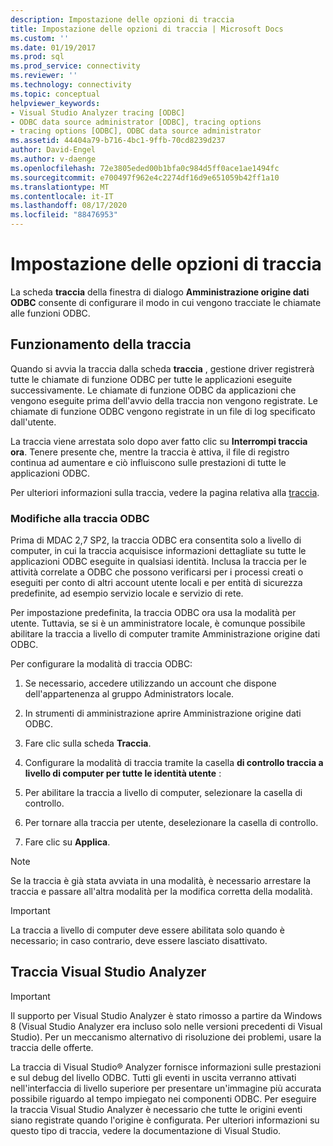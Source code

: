 ```yaml
---
description: Impostazione delle opzioni di traccia
title: Impostazione delle opzioni di traccia | Microsoft Docs
ms.custom: ''
ms.date: 01/19/2017
ms.prod: sql
ms.prod_service: connectivity
ms.reviewer: ''
ms.technology: connectivity
ms.topic: conceptual
helpviewer_keywords:
- Visual Studio Analyzer tracing [ODBC]
- ODBC data source administrator [ODBC], tracing options
- tracing options [ODBC], ODBC data source administrator
ms.assetid: 44404a79-b716-4bc1-9ffb-70cd8239d237
author: David-Engel
ms.author: v-daenge
ms.openlocfilehash: 72e3805eded00b1bfa0c984d5ff0ace1ae1494fc
ms.sourcegitcommit: e700497f962e4c2274df16d9e651059b42ff1a10
ms.translationtype: MT
ms.contentlocale: it-IT
ms.lasthandoff: 08/17/2020
ms.locfileid: "88476953"
---
```

# <a name="setting-tracing-options"></a>Impostazione delle opzioni di traccia
La scheda **traccia** della finestra di dialogo **Amministrazione origine dati ODBC** consente di configurare il modo in cui vengono tracciate le chiamate alle funzioni ODBC.  
  
## <a name="how-tracing-works"></a>Funzionamento della traccia  
 Quando si avvia la traccia dalla scheda **traccia** , gestione driver registrerà tutte le chiamate di funzione ODBC per tutte le applicazioni eseguite successivamente. Le chiamate di funzione ODBC da applicazioni che vengono eseguite prima dell'avvio della traccia non vengono registrate. Le chiamate di funzione ODBC vengono registrate in un file di log specificato dall'utente.  
  
 La traccia viene arrestata solo dopo aver fatto clic su **Interrompi traccia ora**. Tenere presente che, mentre la traccia è attiva, il file di registro continua ad aumentare e ciò influiscono sulle prestazioni di tutte le applicazioni ODBC.  
  
 Per ulteriori informazioni sulla traccia, vedere la pagina relativa alla [traccia](../../odbc/reference/develop-app/tracing.md).  
  
### <a name="changes-in-odbc-tracing"></a>Modifiche alla traccia ODBC  
 Prima di MDAC 2,7 SP2, la traccia ODBC era consentita solo a livello di computer, in cui la traccia acquisisce informazioni dettagliate su tutte le applicazioni ODBC eseguite in qualsiasi identità. Inclusa la traccia per le attività correlate a ODBC che possono verificarsi per i processi creati o eseguiti per conto di altri account utente locali e per entità di sicurezza predefinite, ad esempio servizio locale e servizio di rete.  
  
 Per impostazione predefinita, la traccia ODBC ora usa la modalità per utente. Tuttavia, se si è un amministratore locale, è comunque possibile abilitare la traccia a livello di computer tramite Amministrazione origine dati ODBC.  
  
 Per configurare la modalità di traccia ODBC:  
  
1.  Se necessario, accedere utilizzando un account che dispone dell'appartenenza al gruppo Administrators locale.  
  
2.  In strumenti di amministrazione aprire Amministrazione origine dati ODBC.  
  
3.  Fare clic sulla scheda **Traccia**.  
  
4.  Configurare la modalità di traccia tramite la casella **di controllo traccia a livello di computer per tutte le identità utente** :  
  
5.  Per abilitare la traccia a livello di computer, selezionare la casella di controllo.  
  
6.  Per tornare alla traccia per utente, deselezionare la casella di controllo.  
  
7.  Fare clic su **Applica**.  
  
> [!NOTE]  
>  Se la traccia è già stata avviata in una modalità, è necessario arrestare la traccia e passare all'altra modalità per la modifica corretta della modalità.  
  
> [!IMPORTANT]  
>  La traccia a livello di computer deve essere abilitata solo quando è necessario; in caso contrario, deve essere lasciato disattivato.  
  
## <a name="visual-studio-analyzer-tracing"></a>Traccia Visual Studio Analyzer  
  
> [!IMPORTANT]  
>  Il supporto per Visual Studio Analyzer è stato rimosso a partire da Windows 8 (Visual Studio Analyzer era incluso solo nelle versioni precedenti di Visual Studio). Per un meccanismo alternativo di risoluzione dei problemi, usare la traccia delle offerte.  
  
 La traccia di Visual Studio® Analyzer fornisce informazioni sulle prestazioni e sul debug del livello ODBC. Tutti gli eventi in uscita verranno attivati nell'interfaccia di livello superiore per presentare un'immagine più accurata possibile riguardo al tempo impiegato nei componenti ODBC. Per eseguire la traccia Visual Studio Analyzer è necessario che tutte le origini eventi siano registrate quando l'origine è configurata. Per ulteriori informazioni su questo tipo di traccia, vedere la documentazione di Visual Studio.

